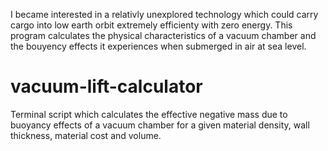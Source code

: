 I became interested in a relativly unexplored technology which could carry cargo into low earth orbit extremely efficienty with zero energy. This program calculates the physical characteristics of a vacuum chamber and the bouyency effects it experiences when submerged in air at sea level.

# vacuum-lift-calculator
Terminal script which calculates the effective negative mass due to buoyancy effects of a vacuum chamber for a given material density, wall thickness, material cost and volume.
